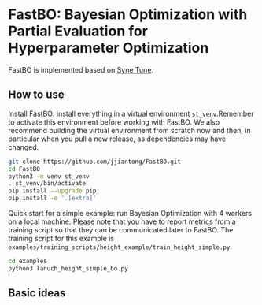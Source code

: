 # FastBO: Bayesian Optimization with Partial Evaluation for Hyperparameter Optimization

FastBO is implemented based on [Syne Tune](https://github.com/awslabs/syne-tune).

## How to use

Install FastBO: install everything in a virtual environment `st_venv`.Remember to activate 
this environment before working with FastBO. We also recommend building the
virtual environment from scratch now and then, in particular when you pull a new
release, as dependencies may have changed.

```bash
git clone https://github.com/jjiantong/FastBO.git
cd FastBO
python3 -m venv st_venv
. st_venv/bin/activate
pip install --upgrade pip
pip install -e '.[extra]'
```

Quick start for a simple example: run Bayesian Optimization with 4 workers on a local machine.
Please note that you have to report metrics from a training script
so that they can be communicated later to FastBO.
The training script for this example is ```examples/training_scripts/height_example/train_height_simple.py```.

```bash
cd examples
python3 lanuch_height_simple_bo.py
```

## Basic ideas





